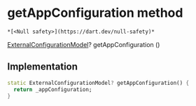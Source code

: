 


# getAppConfiguration method




    *[<Null safety>](https://dart.dev/null-safety)*




[ExternalConfigurationModel](../../smeup_models_external_configuration_model/ExternalConfigurationModel-class.md)? getAppConfiguration
()








## Implementation

```dart
static ExternalConfigurationModel? getAppConfiguration() {
  return _appConfiguration;
}
```







